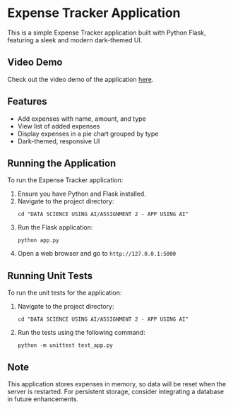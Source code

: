 # Expense Tracker Application

This is a simple Expense Tracker application built with Python Flask, featuring a sleek and modern dark-themed UI.

## Video Demo

Check out the video demo of the application [here](https://drive.google.com/file/d/1KfrHWDwmiXiSqL9-osOLQy7nHrnrYMRV/view?usp=sharing).

## Features

- Add expenses with name, amount, and type
- View list of added expenses
- Display expenses in a pie chart grouped by type
- Dark-themed, responsive UI

## Running the Application

To run the Expense Tracker application:

1. Ensure you have Python and Flask installed.
2. Navigate to the project directory:
   ```
   cd "DATA SCIENCE USING AI/ASSIGNMENT 2 - APP USING AI"
   ```
3. Run the Flask application:
   ```
   python app.py
   ```
4. Open a web browser and go to `http://127.0.0.1:5000`

## Running Unit Tests

To run the unit tests for the application:

1. Navigate to the project directory:
   ```
   cd "DATA SCIENCE USING AI/ASSIGNMENT 2 - APP USING AI"
   ```
2. Run the tests using the following command:
   ```
   python -m unittest test_app.py
   ```

## Note

This application stores expenses in memory, so data will be reset when the server is restarted. For persistent storage, consider integrating a database in future enhancements.
